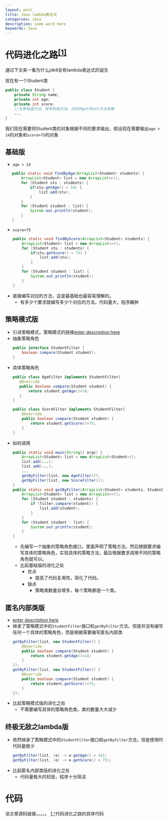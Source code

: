 ```yaml
---
layout: post
title: Java lambda表达式
categories: Java
description: some word here
keywords: Java
---
```


# 代码进化之路<sup id='a1'>[[1]](#f1)</sup>
通过下文来一看为什么jdk8会有lambda表达式的诞生

现在有一个Student类
```java
public class Student {
    private String name;
    private int age;
    private int score;
	//无参构造方法、有参构造方法、对应的get和set方法省略
	...
}
```
我们现在需要将Student类的对象根据不同的要求输出，假设现在需要输出`age > 14`的对象和`score>75`的对象

## 基础版
- `age > 14`
 ```java
	public static void findByAge(ArrayList<Student> students) {
		ArrayList<Student> list = new ArrayList<>();
		for (Student stu : students) {
			if(stu.getAge() > 14) {
				list.add(stu);
			}
		}
		for (Student student : list) {
			System.out.println(student);
		}
	}
  ```
- `score>75`
	```java
	public static void findByScore(ArrayList<Student> students) {
		ArrayList<Student> list = new ArrayList<>();
		for (Student stu : students) {
			if(stu.getScore() > 75) {
				list.add(stu);
			}
		}
		for (Student student : list) {
			System.out.println(student);
		}
	}
	```
- 直接编写对应的方法，这是最基础也最容易理解的。
	- 有多少个要求就编写多少个对应的方法，代码量大，程序臃肿


## 策略模式版
- 引进策略模式，策略模式的链接[enter description here](阿斯蒂芬去玩儿)
- 抽象策略角色
	```java
	public interface StudentFilter {
		boolean compare(Student student);
	}
	```
- 具体策略角色
	 ```java
	public class AgeFilter implements StudentFilter{
		@Override
		public boolean compare(Student student) {
			return student.getAge()>14;
		}
	}
	```
	```java
	public class ScoreFilter implements StudentFilter{
		@Override
		public boolean compare(Student student) {
			return student.getScore()>75;
		}
	}
	```
- 如何调用
	```java
	public static void main(String[] args) {
		ArrayList<Student> list = new ArrayList<Student>();
		list.add(...);
		list.add(...);
		...
		getByFilter(list, new AgeFilter());
		getByFilter(list, new ScoreFilter());
	}
	public static void getByFilter(ArrayList<Student> students, StudentFilter filter){
		ArrayList<Student> list = new ArrayList<>();
		for (Student student : students) {
			if (filter.compare(student)) {
				list.add(student);
			}
		}
		for (Student student : list) {
			System.out.println(student);
		}
	}
	```
	- 先编写一个抽象的策略角色接口，里面声明了策略方法，然后根据要求编写具体的策略角色，实现具体的策略方法，最后根据要求调用不同的策略角色就可以。
	- 比起基础版的进化之处
		- 优点
			- 提高了代码复用性，简化了代码。
		- 缺点
			- 策略类数量会增多，每个策略都是一个类。


## 匿名内部类版
- [enter description here](去玩儿阿斯蒂芬)
- 继承了策略模式中的`StudentFilter`接口和`getByFilter`方法，但是并没有编写任何一个具体的策略角色，而是根据需要编写匿名内部类
	```java
	getByFilter(list, new StudentFilter() {
		@Override
		public boolean compare(Student student) {
			return student.getAge()>14;
		}
	});
	getByFilter(list, new StudentFilter() {
		@Override
		public boolean compare(Student student) {
			return student.getScore()>75;
		}
	});
	```
- 比起策略模式版的进化之处
	- 不需要编写具体的策略角色类，类的数量大大减少


## 终极无敌之lambda版
- 依然继承了策略模式中的`StudentFilter`接口和`getByFilter`方法，但是使用时代码量极少
	```java
	getByFilter(list, (e) -> e.getAge() > 14);
	getByFilter(list, (e) -> e.getScore() > 75);
	```
- 比起匿名内部类版的进化之处
	- 代码量极大的较低，程序十分简洁

# 代码
该文章源码链接。。。。。
<span id="f1">[1.^](#a1)</span>代码进化之路的具体代码